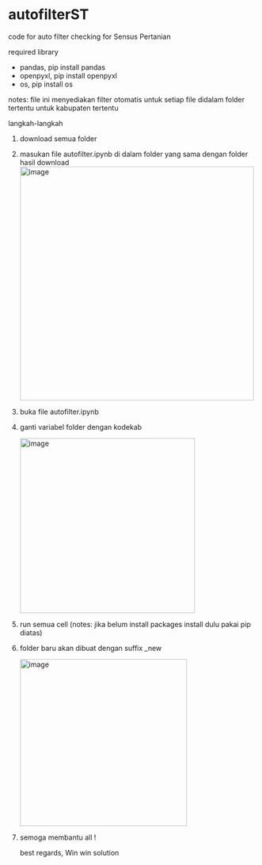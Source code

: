 # autofilterST
code for auto filter checking for Sensus Pertanian

required library
- pandas, pip install pandas
- openpyxl, pip install openpyxl
- os, pip install os

notes: file ini menyediakan filter otomatis untuk setiap file didalam folder tertentu untuk kabupaten tertentu

langkah-langkah
1. download semua folder
2. masukan file autofilter.ipynb di dalam folder yang sama dengan folder hasil download
   <img width="472" alt="image" src="https://github.com/wiwinsrimulyani/autofilterST/assets/64419422/e69ff9f9-4d8e-421c-9cc1-61e34f3da8d7">
3. buka file autofilter.ipynb
4. ganti variabel folder dengan kodekab
   
   <img width="353" alt="image" src="https://github.com/wiwinsrimulyani/autofilterST/assets/64419422/fdc3f055-58c2-4e3e-bca3-1c2fcba06487">
6. run semua cell (notes: jika belum install packages install dulu pakai pip diatas)
7. folder baru akan dibuat dengan suffix _new
   
   <img width="337" alt="image" src="https://github.com/wiwinsrimulyani/autofilterST/assets/64419422/a03c2a8a-d8d2-4f8a-bdad-604b589afe68">

9. semoga membantu all !

   best regards,
   Win win solution



